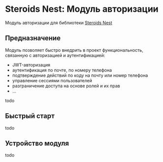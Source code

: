 # Steroids Nest: Модуль авторизации

Модуль авторизации для библиотеки [Steroids Nest](https://github.com/steroids/nest)

## Предназначение

Модуль позволяет быстро внедрить в проект функциональность, связанную с авторизацией и аутентификацией:
- JWT-авторизация
- аутентификация по почте, по номеру телефона
- подтверждение действий по коду на почту или номер телефона
- управление сессиями пользователей
- разграничение доступа на основе ролей и их прав
- ...

todo

## Быстрый старт

todo

## Устройство модуля

todo